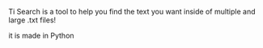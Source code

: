 Ti Search is a tool to help you find the text you want inside of multiple and large .txt files! 

it is made in Python
